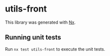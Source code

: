 # utils-front

This library was generated with [Nx](https://nx.dev).

## Running unit tests

Run `nx test utils-front` to execute the unit tests.
